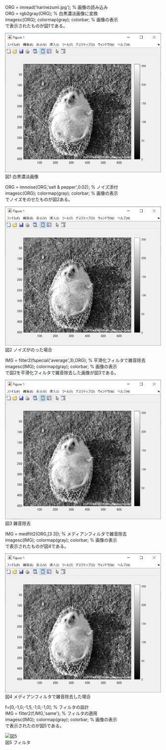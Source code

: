 ORG = imread('harinezumi.jpg'); % 画像の読み込み<br>
ORG = rgb2gray(ORG); % 白黒濃淡画像に変換<br>
imagesc(ORG); colormap(gray); colorbar; % 画像の表示<br>
で表示されたものが図1である。

![図1](課題9_1.PNG)  
図1 白黒濃淡画像

ORG = imnoise(ORG,'salt & pepper',0.02); % ノイズ添付<br>
imagesc(ORG); colormap(gray); colorbar; % 画像の表示<br>
でノイズをのせたものが図2ある。

![図2](課題9_2.PNG)  
図2 ノイズがのった場合

IMG = filter2(fspecial('average',3),ORG); % 平滑化フィルタで雑音除去  
imagesc(IMG); colormap(gray); colorbar; % 画像の表示  
で図2を平滑化フィルタで雑音除去した画像が図3である。

![図3](課題9_3.PNG)  
図3 雑音除去

IMG = medfilt2(ORG,[3 3]); % メディアンフィルタで雑音除去  
imagesc(IMG); colormap(gray); colorbar; % 画像の表示  
で表示されたものが図4である。

![図4](課題9_4.PNG)<br>
図4 メディアンフィルタで雑音除去した場合

f=[0,-1,0;-1,5,-1;0,-1,0]; % フィルタの設計  
IMG = filter2(f,IMG,'same'); % フィルタの適用  
imagesc(IMG); colormap(gray); colorbar; % 画像の表示  
で表示されたのが図5である。

![図5](課題9_5)  
図5 フィルタ
